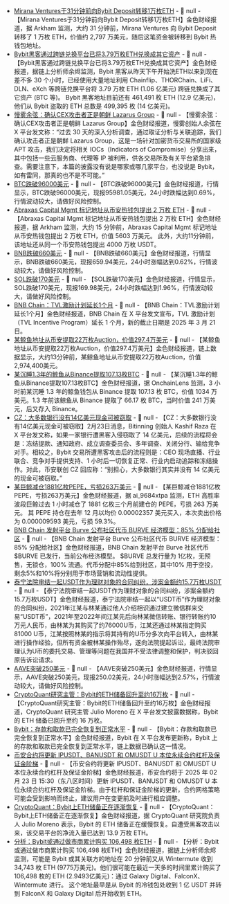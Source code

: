 - [Mirana Ventures于31分钟前向Bybit Deposit转移1万枚ETH](https://intel.arkm.com/explorer/address/0x8593AC027a36e7647a586bF9B09a744Ed35cE3DA) - 📰 null - 【Mirana Ventures于31分钟前向Bybit Deposit转移1万枚ETH】金色财经报道，据 Arkham 监测，大约 31 分钟前，Mirana Ventures 向 Bybit Deposit 转移了 1 万枚 ETH，价值约 2,797 万美元，随后这笔资金被转移到 Bybit 热钱包地址。
- [Bybit黑客通过跨链兑换平台已将3.79万枚ETH兑换成其它资产](https://x.com/EmberCN/status/1893637654325203273) - 📰 null - 【Bybit黑客通过跨链兑换平台已将3.79万枚ETH兑换成其它资产】金色财经报道，据链上分析师余烬监测，Bybit 黑客从昨天下午开始洗ETH以来到现在差不多 30 个小时，已经使用大量地址利用 Chainflip、THORChain、LiFi、DLN、eXch 等跨链兑换平台将 3.79 万枚 ETH (1.06 亿美元) 跨链兑换成了其它资产 (BTC 等)。 
Bybit 黑客地址目前还有 461,491 枚 ETH (12.9 亿美元)，他们从 Bybit 盗取的 ETH 总数是 499,395 枚 (14 亿美元)。
- [慢雾余弦：确认CEX攻击者正是朝鲜 Lazarus Group](https://x.com/evilcos/status/1893630202183626870) - 📰 null - 【慢雾余弦：确认CEX攻击者正是朝鲜 Lazarus Group】金色财经报道，慢雾创始人余弦在 X 平台发文称：“过去 30 天的深入分析调查，通过取证分析与关联追踪，我们确认攻击者正是朝鲜 Lazarus Group，这是一场针对加密货币交易所的国家级 APT 攻击，我们决定将相关 IOCs（Indicators of Compromise）分享出来，其中包括一些云服务商、代理等 IP 被利用，供各交易所及有关平台紧急排查。需要注意下，本篇的披露没有说是哪家或哪几家平台，也没说是 Bybit，如有雷同，那真的也不是不可能。”
- [BTC跌破96000美元]() - 📰 null - 【BTC跌破96000美元】金色财经报道，行情显示，BTC跌破96000美元，现报95981.05美元，24小时跌幅达到0.69%，行情波动较大，请做好风险控制。
- [Abraxas Capital Mgmt 标记地址从币安热钱包提出 2 万枚 ETH](https://intel.arkm.com/explorer/address/0xb99a2c4C1C4F1fc27150681B740396F6CE1cBcF5) - 📰 null - 【Abraxas Capital Mgmt 标记地址从币安热钱包提出 2 万枚 ETH】金色财经报道，据 Arkham 监测，大约 15 分钟前，Abraxas Capital Mgmt 标记地址从币安热钱包提出 2 万枚 ETH，价值 5603 万美元。 
此外，大约11分钟前，该地址还从同一个币安热钱包提出 4000 万枚 USDT。
- [BNB跌破660美元]() - 📰 null - 【BNB跌破660美元】金色财经报道，行情显示，BNB跌破660美元，现报659.94美元，24小时涨幅达到0.62%，行情波动较大，请做好风险控制。
- [SOL跌破170美元]() - 📰 null - 【SOL跌破170美元】金色财经报道，行情显示，SOL跌破170美元，现报169.98美元，24小时跌幅达到1.96%，行情波动较大，请做好风险控制。
- [BNB Chain：TVL激励计划延长1个月](https://x.com/BNBCHAIN/status/1893620062118129736) - 📰 null - 【BNB Chain：TVL激励计划延长1个月】金色财经报道，BNB Chain 在 X 平台发文宣布，TVL 激励计划（TVL Incentive Program）延长 1 个月，新的截止日期是 2025 年 3 月 21 日。
- [某鲸鱼地址从币安提取22万枚Auction，价值297.4万美元](https://etherscan.io/tx/0x79d0206c0758a9ecbde397e3d7fa2016696654a51cee23017e99bde19a473c8e) - 📰 null - 【某鲸鱼地址从币安提取22万枚Auction，价值297.4万美元】金色财经报道，链上数据显示，大约13分钟前，某鲸鱼地址从币安提取22万枚Auction，价值2,974,400美元。
- [某沉睡1.3年的鲸鱼从Binance提取107.13枚BTC](https://x.com/OnchainLens/status/1893616245955760172) - 📰 null - 【某沉睡1.3年的鲸鱼从Binance提取107.13枚BTC】金色财经报道，据 OnchainLens 监测，3 小时前某沉睡 1.3 年的鲸鱼钱包从 Binance 提取 107.13 枚 BTC，价值 1034 万美元。1.3 年前该鲸鱼从 Binance 提取了 66.17 枚 BTC，当时价值 241 万美元，后又存入 Binance。
- [CZ：大多数银行没有14亿美元现金可被窃取](https://x.com/cz_binance/status/1893583084869603769) - 📰 null - 【CZ：大多数银行没有14亿美元现金可被窃取】2月23日消息，Bitinning 创始人 Kashif Raza 在 X 平台发文称，如果一家银行遭黑客入侵窃取了 14 亿美元，后续的流程将会是：冻结提款、通知政府、成立调查委员会、多年调查、关闭分行、输给竞争对手。相较之，Bybit 交易所遭黑客攻击后的流程则是：CEO 现场直播、行业联合、竞争对手提供支持、1 小时后一切恢复正常、行业内启动追踪和冻结操作。对此，币安联创 CZ 回应称：“别担心，大多数银行其实并没有 14 亿美元的现金可被窃取。”
- [某巨鲸减仓1881亿枚PEPE，亏损263万美元](https://x.com/ai_9684xtpa/status/1893609104104636701) - 📰 null - 【某巨鲸减仓1881亿枚PEPE，亏损263万美元】金色财经报道，据 ai_9684xtpa 监测，ETH 高胜率波段巨鲸过去 1 小时减仓了 1881 亿枚三个月前建仓的 PEPE，亏损 263 万美元。 
其 PEPE 持仓在去年 12 月以均价 0.00002357 美元买入，本次卖出价格为 0.000009593 美元，亏损 59.3%。
- [BNB Chain 发射平台 Burve 公布社区代币 BURVE 经济模型：85% 分配给社区](https://x.com/burveprotocol/status/1893595302307000593) - 📰 null - 【BNB Chain 发射平台 Burve 公布社区代币 BURVE 经济模型：85% 分配给社区】金色财经报道，BNB Chain 发射平台 Burve 社区代币 $BURVE 已发行，当前公布经济模型。 $BURVE 总发行量为 1亿枚，无预售，无锁仓，100% 流通。代币分配中85%给到社区，其中10% 用于空投，剩余5%和10%将分别用于市场营销和流动性提供。
- [泰宁法院审结一起USDT作为理财对象的合同纠纷，涉案金额约15.7万枚USDT](https://mp.weixin.qq.com/s/LPFjuncPKY6qxve3qJr4gA) - 📰 null - 【泰宁法院审结一起USDT作为理财对象的合同纠纷，涉案金额约15.7万枚USDT】金色财经报道，泰宁法院审结一起以“USDT币”作为理财对象的合同纠纷，2021年江某与林某通过他人介绍相识通过建立微信群来交易“USDT币”，2021年至2022年间江某先后向林某微信转账、银行转账约10万元人民币，由林某为其购买了约76000U币，江某还通过林某指定购买81000 U币，江某按照林某的指示将其持有的U币分多次向平台转入，由林某进行操作经验，但所有资金被林某操作殆尽，遂向法院提起诉讼，最终法院审理认为U币的委托交易、管理等问题在我国并不受法律调整和保护，判决驳回原告诉讼请求。
- [AAVE突破250美元]() - 📰 null - 【AAVE突破250美元】金色财经报道，行情显示，AAVE突破250美元，现报250.02美元，24小时涨幅达到2.57%，行情波动较大，请做好风险控制。
- [CryptoQuant研究主管：Bybit的ETH储备回升至约16万枚](https://x.com/jjcmoreno/status/1893480897443147969) - 📰 null - 【CryptoQuant研究主管：Bybit的ETH储备回升至约16万枚】金色财经报道，CryptoQuant 研究主管 Julio Moreno 在 X 平台发文披露数据称，Bybit 的 ETH 储备已回升至约 16 万枚。
- [Bybit：存款和取款已完全恢复到正常水平](https://x.com/Bybit_Official/status/1893585578706227545) - 📰 null - 【Bybit：存款和取款已完全恢复到正常水平】金色财经报道，Bybit 在 X 平台发布更新称，Bybit 上的存款和取款已完全恢复到正常水平，链上数据已确认这一情况。
- [币安合约将更新 IPUSDT、BANUSDT 和 OMUSDT U 本位永续合约杠杆及保证金阶梯](https://www.binance.com/zh-CN/support/announcement/detail/cf9b0026af1a4684ab95dda69e0d935d) - 📰 null - 【币安合约将更新 IPUSDT、BANUSDT 和 OMUSDT U 本位永续合约杠杆及保证金阶梯】金色财经报道，币安合约将于 2025 年 02 月 23 日 15:30（东八区时间）更新 IPUSDT、BANUSDT 和 OMUSDT U 本位永续合约杠杆及保证金阶梯。由于杠杆和保证金阶梯的更新，合约网格策略可能会受到影响而终止，建议用户在变更前及时进行相应调整。
- [CryptoQuant：Bybit上ETH储备正在逐渐恢复](https://x.com/jjcmoreno/status/1893478601892270121) - 📰 null - 【CryptoQuant：Bybit上ETH储备正在逐渐恢复】金色财经报道，据 CryptoQuant 研究院负责人 Julio Moreno 表示，Bybit 的 ETH 储备正在缓慢恢复。自遭受黑客攻击以来，该交易平台的净流入量已达到 13.9 万枚 ETH。
- [分析：Bybit或通过做市商累计购买 106,498 枚ETH](https://x.com/EmberCN/status/1893570849028161886) - 📰 null - 【分析：Bybit或通过做市商累计购买 106,498 枚ETH】金色财经报道，据链上分析师余烬监测，可能是 Bybit 或其关联方的地址在 20 分钟前又从 Wintermute  收到 34,743 枚 ETH (9775万美元)。他们很可能在最近一天多的时间里累计购买了 106,498 枚的 ETH (2.9493亿美元)：通过 Galaxy Digital、FalconX、Wintermute 进行。 
这个地址最早是从 Bybit 的冷钱包处收到 1 亿 USDT 并转到 FalconX 和 Galaxy Digital 后开始收到 ETH。
